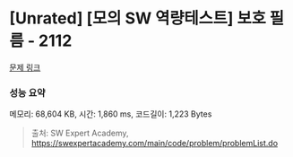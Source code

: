# [Unrated] [모의 SW 역량테스트] 보호 필름 - 2112 

[문제 링크](https://swexpertacademy.com/main/code/problem/problemDetail.do?contestProbId=AV5V1SYKAaUDFAWu) 

### 성능 요약

메모리: 68,604 KB, 시간: 1,860 ms, 코드길이: 1,223 Bytes



> 출처: SW Expert Academy, https://swexpertacademy.com/main/code/problem/problemList.do